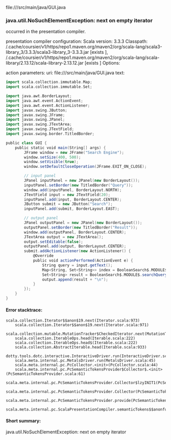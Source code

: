file://<WORKSPACE>/src/main/java/GUI.java
### java.util.NoSuchElementException: next on empty iterator

occurred in the presentation compiler.

presentation compiler configuration:
Scala version: 3.3.3
Classpath:
<HOME>/.cache/coursier/v1/https/repo1.maven.org/maven2/org/scala-lang/scala3-library_3/3.3.3/scala3-library_3-3.3.3.jar [exists ], <HOME>/.cache/coursier/v1/https/repo1.maven.org/maven2/org/scala-lang/scala-library/2.13.12/scala-library-2.13.12.jar [exists ]
Options:



action parameters:
uri: file://<WORKSPACE>/src/main/java/GUI.java
text:
```scala
import scala.collection.immutable.Map;
import scala.collection.immutable.Set;

import java.awt.BorderLayout;
import java.awt.event.ActionEvent;
import java.awt.event.ActionListener;
import javax.swing.JButton;
import javax.swing.JFrame;
import javax.swing.JPanel;
import javax.swing.JTextArea;
import javax.swing.JTextField;
import javax.swing.border.TitledBorder;

public class GUI {
    public static void main(String[] args) {
        JFrame window = new JFrame("Search Engine");
        window.setSize(400, 500);
        window.setVisible(true);
        window.setDefaultCloseOperation(JFrame.EXIT_ON_CLOSE);

        // input panel
        JPanel inputPanel = new JPanel(new BorderLayout());
        inputPanel.setBorder(new TitledBorder("Query"));
        window.add(inputPanel, BorderLayout.NORTH);
        JTextField input = new JTextField(20);
        inputPanel.add(input, BorderLayout.CENTER);
        JButton submit = new JButton("Search");
        inputPanel.add(submit, BorderLayout.EAST);

        // output panel
        JPanel outputPanel = new JPanel(new BorderLayout());
        outputPanel.setBorder(new TitledBorder("Result"));
        window.add(outputPanel, BorderLayout.CENTER);
        JTextArea output = new JTextArea();
        output.setEditable(false);
        outputPanel.add(output, BorderLayout.CENTER);
        submit.addActionListener(new ActionListener() {
            @Override
            public void actionPerformed(ActionEvent e) {
                String query = input.getText();
                Map<String, Set<String>> index = BooleanSearch$.MODULE$.loadIndex("index/index.txt");
                Set<String> result = BooleanSearch$.MODULE$.searchQuery(query);
                output.append(result + "\n");
            }
        });
    }
}
```



#### Error stacktrace:

```
scala.collection.Iterator$$anon$19.next(Iterator.scala:973)
	scala.collection.Iterator$$anon$19.next(Iterator.scala:971)
	scala.collection.mutable.MutationTracker$CheckedIterator.next(MutationTracker.scala:76)
	scala.collection.IterableOps.head(Iterable.scala:222)
	scala.collection.IterableOps.head$(Iterable.scala:222)
	scala.collection.AbstractIterable.head(Iterable.scala:933)
	dotty.tools.dotc.interactive.InteractiveDriver.run(InteractiveDriver.scala:168)
	scala.meta.internal.pc.MetalsDriver.run(MetalsDriver.scala:45)
	scala.meta.internal.pc.PcCollector.<init>(PcCollector.scala:44)
	scala.meta.internal.pc.PcSemanticTokensProvider$Collector$.<init>(PcSemanticTokensProvider.scala:61)
	scala.meta.internal.pc.PcSemanticTokensProvider.Collector$lzyINIT1(PcSemanticTokensProvider.scala:61)
	scala.meta.internal.pc.PcSemanticTokensProvider.Collector(PcSemanticTokensProvider.scala:61)
	scala.meta.internal.pc.PcSemanticTokensProvider.provide(PcSemanticTokensProvider.scala:90)
	scala.meta.internal.pc.ScalaPresentationCompiler.semanticTokens$$anonfun$1(ScalaPresentationCompiler.scala:110)
```
#### Short summary: 

java.util.NoSuchElementException: next on empty iterator